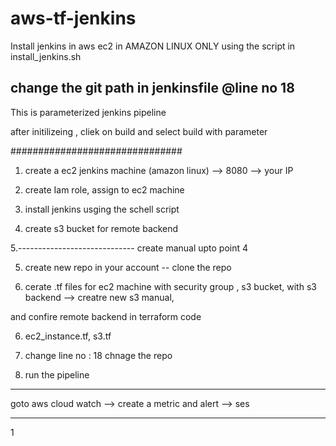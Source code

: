 # aws-tf-jenkins

Install jenkins in aws ec2 in AMAZON LINUX ONLY using the script in install_jenkins.sh

## change the git path in jenkinsfile @line no 18
This is parameterized jenkins pipeline

after initilizeing , cliek on build and select build with parameter


###############################



1. create a ec2 jenkins machine (amazon linux) --> 8080 --> your IP

2. create Iam role, assign to ec2 machine

3. install jenkins usging the schell script

4. create s3 bucket for remote backend

5.----------------------------- create manual upto point 4

5. create new repo in your account -- clone the repo

6. cerate .tf files for  ec2 machine with security group , s3 bucket, with s3 backend --> creatre new s3 manual,

and confire remote backend in terraform code

6. ec2_instance.tf, s3.tf

7. change line no : 18 chnage the repo

8. run the pipeline

- ------------------------------------------------------

goto aws cloud watch --> create a metric and alert --> ses

- ---------------------------------------------------

1